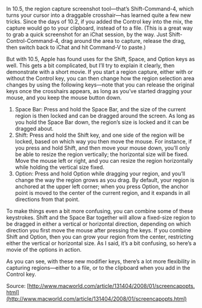 In 10.5, the region capture screenshot tool—that’s Shift-Command-4, which turns your cursor into a draggable crosshair—has learned quite a few new tricks. Since the days of 10.2, if you added the Control key into the mix, the capture would go to your clipboard, instead of to a file. (This is a great way to grab a quick screenshot for an iChat session, by the way. Just Shift-Control-Command-4, drag around the area to capture, release the drag, then switch back to iChat and hit Command-V to paste.)

But with 10.5, Apple has found uses for the Shift, Space, and Option keys as well. This gets a bit complicated, but I’ll try to explain it clearly, then demonstrate with a short movie. If you start a region capture, either with or without the Control key, you can then change how the region selection area changes by using the following keys—note that you can release the original keys once the crosshairs appears, as long as you’ve started dragging your mouse, and you keep the mouse button down.

1. Space Bar: Press and hold the Space Bar, and the size of the current region is then locked and can be dragged around the screen. As long as you hold the Space Bar down, the region’s size is locked and it can be dragged about.
2. Shift: Press and hold the Shift key, and one side of the region will be locked, based on which way you then move the mouse. For instance, if you press and hold Shift, and then move your mouse down, you’ll only be able to resize the region vertically; the horizontal size will be fixed. Move the mouse left or right, and you can resize the region horizontally while holding the vertical size fixed.
3. Option: Press and hold Option while dragging your region, and you’ll change the way the region grows as you drag. By default, your region is anchored at the upper left corner; when you press Option, the anchor point is moved to the center of the current region, and it expands in all directions from that point.

To make things even a bit more confusing, you can combine some of these keystrokes. Shift and the Space Bar together will allow a fixed-size region to be dragged in either a vertical or horizontal direction, depending on which direction you first move the mouse after pressing the keys. If you combine Shift and Option, then you can grow your region from the center, restricting either the vertical or horizontal size. As I said, it’s a bit confusing, so here’s a movie of the options in action.

  
As you can see, with these new modifier keys, there’s a lot more flexibility in capturing regions—either to a file, or to the clipboard when you add in the Control key.

Source: [http://www.macworld.com/article/131404/2008/01/screencapopts.html](http://www.macworld.com/article/131404/2008/01/screencapopts.html)